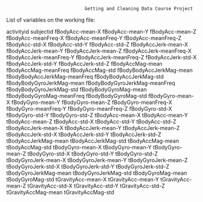                                  Getting and Cleaning Data Course Project
                        
List of variables on the working file:


activityid
subjectid
fBodyAcc-mean-X
fBodyAcc-mean-Y
fBodyAcc-mean-Z
fBodyAcc-meanFreq-X
fBodyAcc-meanFreq-Y
fBodyAcc-meanFreq-Z
fBodyAcc-std-X
fBodyAcc-std-Y
fBodyAcc-std-Z
fBodyAccJerk-mean-X
fBodyAccJerk-mean-Y
fBodyAccJerk-mean-Z
fBodyAccJerk-meanFreq-X
fBodyAccJerk-meanFreq-Y
fBodyAccJerk-meanFreq-Z
fBodyAccJerk-std-X
fBodyAccJerk-std-Y
fBodyAccJerk-std-Z
fBodyAccMag-mean
fBodyAccMag-meanFreq
fBodyAccMag-std
fBodyBodyAccJerkMag-mean
fBodyBodyAccJerkMag-meanFreq
fBodyBodyAccJerkMag-std
fBodyBodyGyroJerkMag-mean
fBodyBodyGyroJerkMag-meanFreq
fBodyBodyGyroJerkMag-std
fBodyBodyGyroMag-mean
fBodyBodyGyroMag-meanFreq
fBodyBodyGyroMag-std
fBodyGyro-mean-X
fBodyGyro-mean-Y
fBodyGyro-mean-Z
fBodyGyro-meanFreq-X
fBodyGyro-meanFreq-Y
fBodyGyro-meanFreq-Z
fBodyGyro-std-X
fBodyGyro-std-Y
fBodyGyro-std-Z
tBodyAcc-mean-X
tBodyAcc-mean-Y
tBodyAcc-mean-Z
tBodyAcc-std-X
tBodyAcc-std-Y
tBodyAcc-std-Z
tBodyAccJerk-mean-X
tBodyAccJerk-mean-Y
tBodyAccJerk-mean-Z
tBodyAccJerk-std-X
tBodyAccJerk-std-Y
tBodyAccJerk-std-Z
tBodyAccJerkMag-mean
tBodyAccJerkMag-std
tBodyAccMag-mean
tBodyAccMag-std
tBodyGyro-mean-X
tBodyGyro-mean-Y
tBodyGyro-mean-Z
tBodyGyro-std-X
tBodyGyro-std-Y
tBodyGyro-std-Z
tBodyGyroJerk-mean-X
tBodyGyroJerk-mean-Y
tBodyGyroJerk-mean-Z
tBodyGyroJerk-std-X
tBodyGyroJerk-std-Y
tBodyGyroJerk-std-Z
tBodyGyroJerkMag-mean
tBodyGyroJerkMag-std
tBodyGyroMag-mean
tBodyGyroMag-std
tGravityAcc-mean-X
tGravityAcc-mean-Y
tGravityAcc-mean-Z
tGravityAcc-std-X
tGravityAcc-std-Y
tGravityAcc-std-Z
tGravityAccMag-mean
tGravityAccMag-std